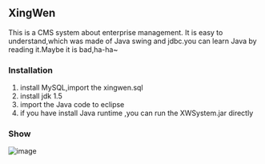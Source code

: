 ## XingWen
This is a CMS system about enterprise management. It is easy to understand,which was made of Java swing and jdbc.you can learn Java by reading it.Maybe it is bad,ha-ha~

### Installation
1. install MySQL,import the xingwen.sql
2. install jdk 1.5 
3. import the Java code to eclipse 
4. if you have install Java runtime ,you can run the XWSystem.jar directly

### Show
![image](http://hoop8.com/1610C/e8EPFJjS.png)
